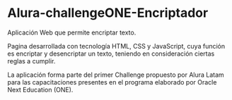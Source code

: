 # Alura-challengeONE-Encriptador
Aplicación Web que permite encriptar texto.

Pagina desarrollada con tecnología HTML, CSS y JavaScript, cuya función es encriptar y desencriptar un texto, teniendo en consideración ciertas reglas a cumplir.

La aplicación forma parte del primer Challenge propuesto por Alura Latam para las capacitaciones presentes en el programa elaborado por Oracle Next Education (ONE).
